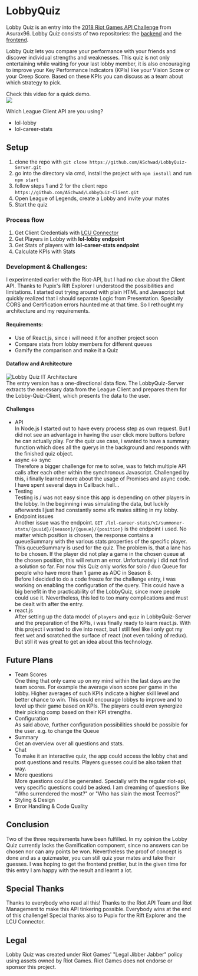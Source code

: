# LobbyQuiz

Lobby Quiz is an entry into the [2018 Riot Games API Challenge](https://www.riotgames.com/en/DevRel/the-riot-games-api-challenge-2018) from Asurax96. Lobby Quiz consists of two repositories: the [backend](https://github.com/ASchwad/LobbyQuiz-Server) and the [frontend](https://github.com/ASchwad/LobbyQuiz-Client).  

Lobby Quiz lets you compare your performance with your friends and discover individual strengths and weaknesses. This quiz is not only 
entertaining while waiting for your last lobby member, it is also encouraging to improve your Key Performance Indicators (KPIs) like 
your Vision Score or your Creep Score. Based on these KPIs you can discuss as a team about which strategy to pick.

Check this video for a quick demo.   
[![](https://res.cloudinary.com/docguta73/image/upload/v1548291972/video_shot_dkv8gb.png)](https://www.youtube.com/watch?v=DISZC_sibvg)


Which League Client API are you using?
* lol-lobby 
* lol-career-stats


## Setup
1. clone the repo with `git clone https://github.com/ASchwad/LobbyQuiz-Server.git`
2. go into the directory via cmd, install the project with `npm install` and run `npm start`
3. follow steps 1 and 2 for the client repo `https://github.com/ASchwad/LobbyQuiz-Client.git`
4. Open League of Legends, create a Lobby and invite your mates
5. Start the quiz

### Process flow
1. Get Client Credentials with [LCU Connector](https://github.com/Pupix/lcu-connector)
2. Get Players in Lobby with **lol-lobby endpoint**
3. Get Stats of players with **lol-career-stats endpoint**
4. Calculate KPIs with Stats

### Development & Challenges:
I experimented earlier with the Riot-API, but I had no clue about the Client API. Thanks to Pupix's Rift Explorer I understood the 
possibilities and limitations. I started out trying around with plain HTML and Javascript but quickly realized that i should separate Logic from Presentation.
Specially CORS and Certification errors haunted me at that time. So I rethought my architecture and my requirements.

#### Requirements:
* Use of React.js, since i will need it for another project soon
* Compare stats from lobby members for different queues
* Gamify the comparison and make it a Quiz

#### Dataflow and Architecture
![Lobby Quiz IT Architecture](https://res.cloudinary.com/docguta73/image/upload/v1548284815/Lobby_Quiz_Dataflow_bex6ea.png)   
The entry version has a one-directional data flow. The LobbyQuiz-Server extracts the necessary data from the League Client and prepares them for the Lobby-Quiz-Client,
which presents the data to the user.

#### Challenges
* API    
In Node.js I started out to have every process step as own request. But I did not see an advantage in having the user click more buttons before he can actually play. For the quiz use case, i wanted to have a summary function which does all the querys in the background and responds with the finished quiz object. 
* async <-> sync   
Therefore a bigger challenge for me to solve, was to fetch multiple API calls after each other within the synchronous Javascript. Challenged by this, i finally learned more about the usage of Promises and async code. I have spent several days in Callback hell...   
* Testing    
Testing is / was not easy since this app is depending
on other players in the lobby. In the beginning i was simulating the data, but luckily afterwards I just had constantly some afk mates sitting in my lobby.
* Endpoint issues   
Another issue was the endpoint. `GET /lol-career-stats/v1/summoner-stats/{puuid}/{season}/{queue}/{position}` is the endpoint i used.
No matter which position is chosen, the response contains a queueSummary with the various stats properties of the specific player. This queueSummary is 
used for the quiz. The problem is, that a lane has to be chosen. If the player did not play a game in the chosen queue at the chosen position, this will return an error.
Unfortunately i did not find a solution so far. For now this Quiz only works for solo / duo Queue for people who have more than 1 game as ADC in Season 8.     
Before I decided to do a code freeze for the challenge entry, i was working on enabling the configuration of the query. This could have a big benefit in the
practicability of the LobbyQuiz, since more people could use it. Nevertheless, this led to too many complications and must be dealt with after the entry.
* react.js   
After setting up the data model of `players` and `quiz` in LobbyQuiz-Server and the preparation of the KPIs, i was finally ready to learn react.js.
With this project i wanted to dive into react, but I still feel like i only got my feet wet and scratched the surface of react (not even talking of redux).
But still it was great to get an idea about this technology. 


## Future Plans
* Team Scores  
One thing that only came up on my mind within the last days are the team scores. For example the average vison score per game in the lobby.
Higher averages of such KPIs indicate a higher skill level and better chance to win. This could encourage lobbys to improve and to level up their game based on KPIs.
The players could even synergize their picking comp based on their KPI strengths.
* Configuration  
As said above, further configuration possibilities should be possible for the user. e.g. to change the Queue
* Summary  
Get an overview over all questions and stats. 
* Chat  
To make it an interactive quiz, the app could access the lobby chat and post questions and results. Players guesses could be also taken that way.
* More questions  
More questions could be generated. Specially with the regular riot-api, very specific questions could be asked. I am dreaming of 
questions like "Who surrendered the most?" or "Who has slain the most Teemos?"
* Styling & Design  
* Error Handling & Code Quality  

## Conclusion
Two of the three requirements have been fulfilled. In my opinion the Lobby Quiz currently lacks the Gamification component, since no answers can be chosen 
nor can any points be won. Nevertheless the proof of concept is done and as a quizmaster, you can still quiz your mates and take their guesses.
I was hoping to get the frontend prettier, but in the given time for this entry I am happy with the result and learnt a lot. 

## Special Thanks
Thanks to everybody who read all this! Thanks to the Riot API Team and Riot Management to make this API tinkering possible. Everybody wins at the end of this challenge! Special thanks also to Pupix for the Rift Explorer and the LCU Connector.

## Legal    
Lobby Quiz was created under Riot Games' "Legal Jibber Jabber" policy using assets owned by Riot Games. Riot Games does not endorse or sponsor this project.
